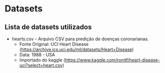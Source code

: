 # Datasets

## Lista de datasets utilizados

* hearts.csv - Arquivo CSV para predição de doenças coronarianas. 
  * Fonte Original: UCI Heart Disease (https://archive.ics.uci.edu/ml/datasets/Heart+Disease) 
  * Data: 1988 - USA
  * Importado do kaggle (https://www.kaggle.com/ronitf/heart-disease-uci?select=heart.csv)
